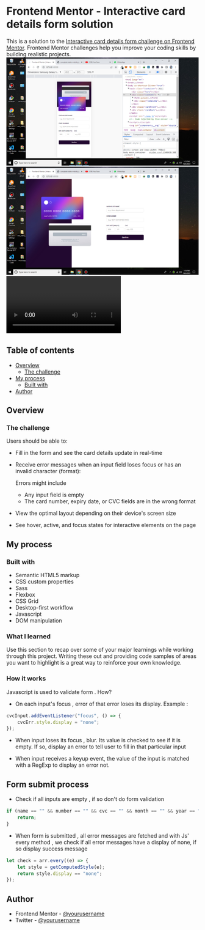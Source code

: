 # Frontend Mentor - Interactive card details form solution

This is a solution to the [Interactive card details form challenge on Frontend Mentor](https://www.frontendmentor.io/challenges/interactive-card-details-form-XpS8cKZDWw). Frontend Mentor challenges help you improve your coding skills by building realistic projects.
![Mobile display](./images/mobile.jpg)
![Desktop display](./images/desktop.jpg)
![Video of how it works](./images/video.mp4)

## Table of contents

-   [Overview](#overview)
    -   [The challenge](#the-challenge)
-   [My process](#my-process)
    -   [Built with](#built-with)
-   [Author](#author)

## Overview

### The challenge

Users should be able to:

-   Fill in the form and see the card details update in real-time
-   Receive error messages when an input field loses focus or has an invalid character (format):

    Errors might include

    -   Any input field is empty
    -   The card number, expiry date, or CVC fields are in the wrong format

-   View the optimal layout depending on their device's screen size
-   See hover, active, and focus states for interactive elements on the page

## My process

### Built with

-   Semantic HTML5 markup
-   CSS custom properties
-   Sass
-   Flexbox
-   CSS Grid
-   Desktop-first workflow
-   Javascript
-   DOM manipulation

### What I learned

Use this section to recap over some of your major learnings while working through this project. Writing these out and providing code samples of areas you want to highlight is a great way to reinforce your own knowledge.

### How it works

Javascript is used to validate form . How?

-   On each input's focus , error of that error loses its display. Example :

```js
cvcInput.addEventListener("focus", () => {
	cvcErr.style.display = "none";
});
```

-   When input loses its focus , blur. Its value is checked to see if it is empty. If so, display an error to tell user to fill in that particular input

-   When input receives a keyup event, the value of the input is matched with a RegExp to display an error not.

## Form submit process

-   Check if all inputs are empty , if so don't do form validation

```js
if (name == "" && number == "" && cvc == "" && month == "" && year == "") {
	return;
}
```

-   When form is submitted , all error messages are fetched and with Js' every method , we check if all error messages have a display of none, if so display success message

```js
let check = arr.every((e) => {
	let style = getComputedStyle(e);
	return style.display == "none";
});
```

## Author

-   Frontend Mentor - [@yourusername](https://www.frontendmentor.io/profile/scyre27)
-   Twitter - [@yourusername](https://www.twitter.com/scyre27)

